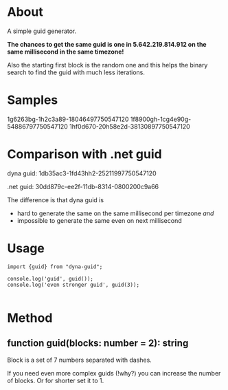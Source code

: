 # About

A simple guid generator.

**The chances to get the same guid is one in 5.642.219.814.912 on the same millisecond in the same timezone!**

Also the starting first block is the random one and this helps the binary search to find the guid with much less iterations.

# Samples

1g6263bg-1h2c3a89-18046497750547120
1f8900gh-1cg4e90g-54886797750547120
1hf0d670-20h58e2d-38130897750547120

# Comparison with .net guid

dyna guid: 1db35ac3-1fd43hh2-25211997750547120

.net guid: 30dd879c-ee2f-11db-8314-0800200c9a66

The difference is that dyna guid is 
- hard to generate the same on the same millisecond per timezone _and_
- impossible to generate the same even on next millisecond

# Usage

```
import {guid} from "dyna-guid";

console.log('guid', guid());
console.log('even stronger guid', guid(3));
  
```  

# Method

## function guid(blocks: number = 2): string

Block is a set of 7 numbers separated with dashes.

If you need even more complex guids (!why?) you can increase the number of blocks. Or for shorter set it to 1.

